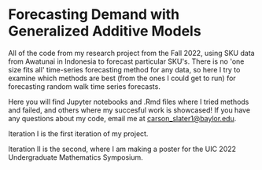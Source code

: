 # Forecasting Demand with Generalized Additive Models
All of the code from my research project from the Fall 2022, using SKU data from Awatunai in Indonesia to forecast particular SKU's.
There is no 'one size fits all' time-series forecasting method for any data, so here I try to examine which methods are best (from the ones I could get to run) for forecasting random walk time series forecasts.

Here you will find Jupyter notebooks and .Rmd files where I tried methods and failed, and others where my succesful work is showcased! If you have any questions about my code, email me at carson_slater1@baylor.edu.


Iteration I is the first iteration of my project.

Iteration II is the second, where I am making a poster for the UIC 2022 Undergraduate Mathematics Symposium.
